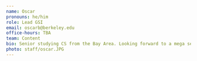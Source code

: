 ```yaml
---
name: Oscar
pronouns: he/him
role: Lead GSI
email: oscarb@berkeley.edu
office-hours: TBA
team: Content
bio: Senior studying CS from the Bay Area. Looking forward to a mega semester!
photo: staff/oscar.JPG
---
```

